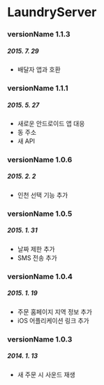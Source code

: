 # LaundryServer
### versionName 1.1.3
##### 2015. 7. 29
+ 배달자 앱과 호환

### versionName 1.1.1
##### 2015. 5. 27
+ 새로운 안드로이드 앱 대응
+ 동 주소
+ 새 API

### versionName 1.0.6
##### 2015. 2. 2
+ 인천 선택 기능 추가

### versionName 1.0.5
##### 2015. 1. 31
+ 날짜 제한 추가
+ SMS 전송 추가

### versionName 1.0.4
##### 2015. 1. 19
+ 주문 홈페이지 지역 정보 추가
+ iOS 어플리케이션 링크 추가

### versionName 1.0.3
##### 2014. 1. 13
+ 새 주문 시 사운드 재생
